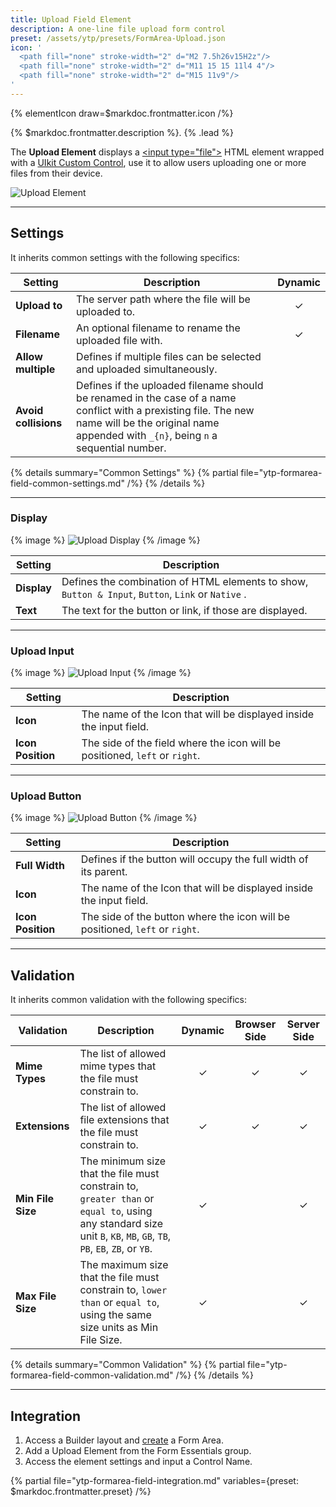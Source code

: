 ```yaml
---
title: Upload Field Element
description: A one-line file upload form control
preset: /assets/ytp/presets/FormArea-Upload.json
icon: '
  <path fill="none" stroke-width="2" d="M2 7.5h26v15H2z"/>
  <path fill="none" stroke-width="2" d="M11 15 15 11l4 4"/>
  <path fill="none" stroke-width="2" d="M15 11v9"/>
'
---
```


{% elementIcon draw=$markdoc.frontmatter.icon /%}

{% $markdoc.frontmatter.description %}. {% .lead %}

The **Upload Element** displays a [\<input type="file"\>](https://developer.mozilla.org/en-US/docs/Web/HTML/Element/input/file) HTML element wrapped with a [UIkit Custom Control](https://getuikit.com/docs/form#custom-controls), use it to allow users uploading one or more files from their device.

![Upload Element](/assets/ytp/forms/fields/upload.webp)

---

## Settings

It inherits common settings with the following specifics:

| Setting | Description | Dynamic |
| ------- | ----------- | :-----: |
| **Upload to** | The server path where the file will be uploaded to. | &#x2713; |
| **Filename** | An optional filename to rename the uploaded file with. | &#x2713; |
| **Allow multiple** | Defines if multiple files can be selected and uploaded simultaneously. |
| **Avoid collisions** | Defines if the uploaded filename should be renamed in the case of a name conflict with a prexisting file. The new name will be the original name appended with `_{n}`, being `n` a sequential number. |

{% details summary="Common Settings" %}
    {% partial file="ytp-formarea-field-common-settings.md" /%}
{% /details %}

---

### Display

{% image %}
![Upload Display](/assets/ytp/forms/fields/upload-display.webp)
{% /image %}

| Setting | Description |
| ------- | ----------- |
| **Display** | Defines the combination of HTML elements to show, `Button & Input`, `Button`, `Link` or `Native` . |
| **Text** | The text for the button or link, if those are displayed. |

---

### Upload Input

{% image %}
![Upload Input](/assets/ytp/forms/fields/upload-input.webp)
{% /image %}

| Setting | Description |
| ------- | ----------- |
| **Icon** | The name of the Icon that will be displayed inside the input field. |
| **Icon Position** | The side of the field where the icon will be positioned, `left` or `right`. |

---

### Upload Button

{% image %}
![Upload Button](/assets/ytp/forms/fields/upload-button.webp)
{% /image %}

| Setting | Description |
| ------- | ----------- |
| **Full Width** | Defines if the button will occupy the full width of its parent. |
| **Icon** | The name of the Icon that will be displayed inside the input field. |
| **Icon Position** | The side of the button where the icon will be positioned, `left` or `right`. |

---

## Validation

It inherits common validation with the following specifics:

| Validation | Description | Dynamic | Browser Side | Server Side |
| ---------- | ----------- | :-----: | :----------: | :---------: |
| **Mime Types** | The list of allowed mime types that the file must constrain to. | &#x2713; | &#x2713; | &#x2713; |
| **Extensions** | The list of allowed file extensions that the file must constrain to. | &#x2713; | &#x2713; | &#x2713; |
| **Min File Size** | The minimum size that the file must constrain to, `greater than` or `equal to`, using any standard size unit `B`, `KB`, `MB`, `GB`, `TB`, `PB`, `EB`, `ZB`, or `YB`.  | &#x2713; | | &#x2713; |
| **Max File Size** | The maximum size that the file must constrain to, `lower than` or `equal to`, using the same size units as Min File Size. | &#x2713; | | &#x2713; |

{% details summary="Common Validation" %}
    {% partial file="ytp-formarea-field-common-validation.md" /%}
{% /details %}

---

## Integration

1. Access a Builder layout and [create](../../setup#creating-a-form) a Form Area.
1. Add a Upload Element from the Form Essentials group.
1. Access the element settings and input a Control Name.

{% partial file="ytp-formarea-field-integration.md" variables={preset: $markdoc.frontmatter.preset} /%}
